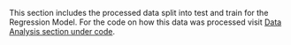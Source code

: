 This section includes the processed data split into test and train for the Regression Model. For the code on how this data was processed visit [Data Analysis section under code](./code/data_analysis).